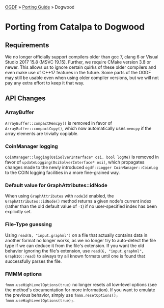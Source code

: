 [OGDF](README.md) » [Porting Guide](../porting.md) » Dogwood

# Porting from Catalpa to Dogwood

## Requirements

We no longer officially support compilers older than gcc 7, clang 6 or Visual Studio 2017 15.8 (MSVC 19.15). Further, we require CMake version 3.8 or newer.
This allows us to ignore certain quirks of these older compilers and even make use of C++17 features in the future.
Some parts of the OGDF may still be usable even when using older compiler versions, but we will not pay any extra effort to keep it that way.

## API Changes

### ArrayBuffer
`ArrayBuffer::compactMemcpy()` is removed in favor of `ArrayBuffer::compactCopy()`, which now automatically uses `memcpy` if the array elements are trivially copiable.

### CoinManager logging
`CoinManager::logging(OsiSolverInterface* osi, bool logMe)` is removed in favor of `updateLogging(OsiSolverInterface* osi)`,
which propagates changes made to the newly introduced `ogdf::Logger CoinManager::CoinLog` to the COIN logging facilities
in a more fine-grained way.

### Default value for GraphAttributes::idNode
When using `GraphAttributes` with `nodeId` enabled, the `GraphAttributes::idNode()` method returns a given node's current
index (rather than the old default value of `-1`) if no user-specified index has been explicitly set.

### File-Type guessing
Using `read(G, "input.graphml")` on a file that actually contains data in another format no longer works,
as we no longer try to auto-detect the file type if we can deduce it from the file's extension.
If you want the old behavior ignoring the file's extension, use `read(G, "input.graphml", GraphIO::read)`
to always try all known formats until one is found that successfully parses the file.

### FMMM options
`fmmm.useHighLevelOptions(true)` no longer resets all low-level options (see the method's documentation for more information).
If you want to emulate the previous behavior, simply use `fmmm.resetOptions(); fmmm.useHighLevelOptions(true);`.
